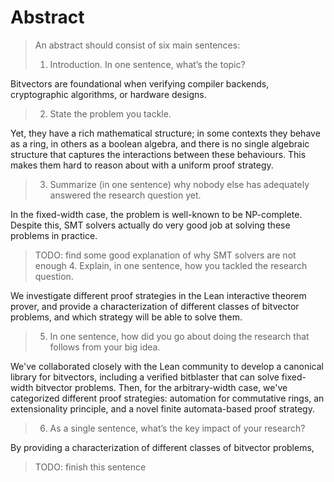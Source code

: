 # Abstract

> An abstract should consist of six main sentences:
> 1. Introduction. In one sentence, what’s the topic?

Bitvectors are foundational when verifying compiler backends, 
cryptographic algorithms, or hardware designs.

> 2. State the problem you tackle.

Yet, they have a rich mathematical structure; in some contexts they behave as a ring,
in others as a boolean algebra,
and there is no single algebraic structure that captures the interactions between these behaviours.
This makes them hard to reason about with a uniform proof strategy.

> 3. Summarize (in one sentence) why nobody else has adequately answered the research question yet.

In the fixed-width case, the problem is well-known to be NP-complete.
Despite this, SMT solvers actually do very good job at solving these problems in practice.

> TODO: find some good explanation of why SMT solvers are not enough
> 4. Explain, in one sentence, how you tackled the research question.

We investigate different proof strategies in the Lean interactive theorem prover,
and provide a characterization of different classes of bitvector problems,
and which strategy will be able to solve them.


> 5. In one sentence, how did you go about doing the research that follows from your big idea.

We've collaborated closely with the Lean community to develop a canonical library for bitvectors,
including a verified bitblaster that can solve fixed-width bitvector problems.
Then, for the arbitrary-width case, we've categorized different proof strategies:
automation for commutative rings, an extensionality principle, and
a novel finite automata-based proof strategy.

  

> 6. As a single sentence, what’s the key impact of your research?

By providing a characterization of different classes of bitvector problems,
> TODO: finish this sentence


